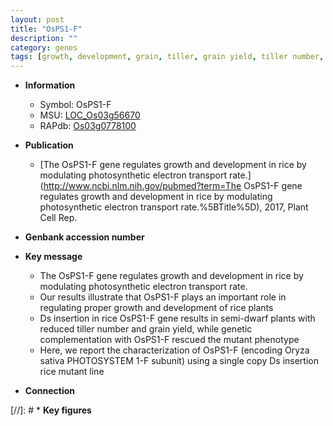 ```yaml
---
layout: post
title: "OsPS1-F"
description: ""
category: genes
tags: [growth, development, grain, tiller, grain yield, tiller number, photosystem]
---
```


* **Information**  
    + Symbol: OsPS1-F  
    + MSU: [LOC_Os03g56670](http://rice.uga.edu/cgi-bin/ORF_infopage.cgi?orf=LOC_Os03g56670)  
    + RAPdb: [Os03g0778100](http://rapdb.dna.affrc.go.jp/viewer/gbrowse_details/irgsp1?name=Os03g0778100)  

* **Publication**  
    + [The OsPS1-F gene regulates growth and development in rice by modulating photosynthetic electron transport rate.](http://www.ncbi.nlm.nih.gov/pubmed?term=The OsPS1-F gene regulates growth and development in rice by modulating photosynthetic electron transport rate.%5BTitle%5D), 2017, Plant Cell Rep.

* **Genbank accession number**  

* **Key message**  
    + The OsPS1-F gene regulates growth and development in rice by modulating photosynthetic electron transport rate.
    + Our results illustrate that OsPS1-F plays an important role in regulating proper growth and development of rice plants
    + Ds insertion in rice OsPS1-F gene results in semi-dwarf plants with reduced tiller number and grain yield, while genetic complementation with OsPS1-F rescued the mutant phenotype
    + Here, we report the characterization of OsPS1-F (encoding Oryza sativa PHOTOSYSTEM 1-F subunit) using a single copy Ds insertion rice mutant line

* **Connection**  

[//]: # * **Key figures**  


